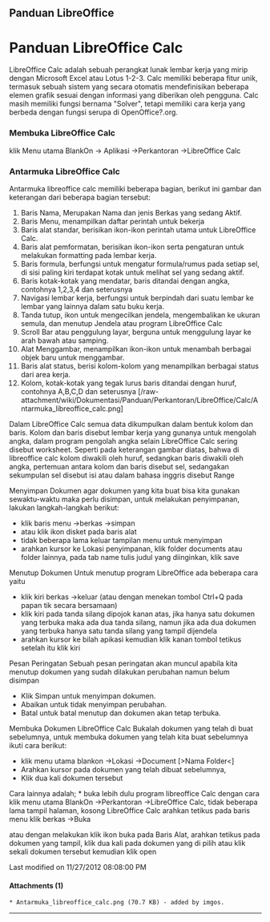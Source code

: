 ## Panduan LibreOffice
# Panduan LibreOffice Calc
LibreOffice Calc adalah sebuah perangkat lunak lembar kerja yang mirip dengan
Microsoft Excel atau Lotus 1-2-3. Calc memiliki beberapa fitur unik, termasuk
sebuah sistem yang secara otomatis mendefinisikan beberapa elemen grafik sesuai
dengan informasi yang diberikan oleh pengguna. Calc masih memiliki fungsi
bernama "Solver", tetapi memiliki cara kerja yang berbeda dengan fungsi serupa
di OpenOffice?.org.

### Membuka LibreOffice Calc
klik Menu utama BlankOn -> Aplikasi ->Perkantoran ->LibreOffice Calc

### Antarmuka LibreOffice Calc
Antarmuka libreoffice calc memiliki beberapa bagian, berikut ini gambar dan
keterangan dari beberapa bagian tersebut:
  1. Baris Nama, Merupakan Nama dan jenis Berkas yang sedang Aktif.
  2. Baris Menu, menampilkan daftar perintah untuk bekerja
  3. Baris alat standar, berisikan ikon-ikon perintah utama untuk LibreOffice
      Calc.
  4. Baris alat pemformatan, berisikan ikon-ikon serta pengaturan untuk
      melakukan formatting pada lembar kerja.
  5. Baris formula, berfungsi untuk mengatur formula/rumus pada setiap sel, di
      sisi paling kiri terdapat kotak untuk melihat sel yang sedang aktif.
  6. Baris kotak-kotak yang mendatar, baris ditandai dengan angka, contohnya
      1,2,3,4 dan seterusnya
  7. Navigasi lembar kerja, berfungsi untuk berpindah dari suatu lembar ke
      lembar yang lainnya dalam satu buku kerja.
  8. Tanda tutup, ikon untuk mengecilkan jendela, mengembalikan ke ukuran
      semula, dan menutup Jendela atau program LibreOffice Calc
  9. Scroll Bar atau penggulung layar, berguna untuk menggulung layar ke arah
      bawah atau samping.
  10. Alat Menggambar, menampilkan ikon-ikon untuk menambah berbagai objek baru
      untuk menggambar.
  11. Baris alat status, berisi kolom-kolom yang menampilkan berbagai status
      dari area kerja.
  12. Kolom, kotak-kotak yang tegak lurus baris ditandai dengan huruf,
      contohnya A,B,C,D dan seterusnya
[/raw-attachment/wiki/Dokumentasi/Panduan/Perkantoran/LibreOffice/Calc/Antarmuka_libreoffice_calc.png]

Dalam LibreOffice Calc semua data dikumpulkan dalam bentuk kolom dan baris.
Kolom dan baris disebut lembar kerja yang gunanya untuk mengolah angka, dalam
program pengolah angka selain LibreOffice Calc sering disebut worksheet.
Seperti pada keterangan gambar diatas, bahwa di libreoffice calc kolom diwakili
oleh huruf, sedangkan baris diwakili oleh angka, pertemuan antara kolom dan
baris disebut sel, sedangakan sekumpulan sel disebut isi atau dalam bahasa
inggris disebut Range

Menyimpan Dokumen agar dokumen yang kita buat bisa kita gunakan sewaktu-waktu
maka perlu disimpan, untuk melakukan penyimpanan, lakukan langkah-langkah
berikut:
   * klik baris menu ->berkas ->simpan
   * atau klik ikon disket pada baris alat
   * tidak beberapa lama keluar tampilan menu untuk menyimpan
   * arahkan kursor ke Lokasi penyimpanan, klik folder documents atau folder
      lainnya, pada tab name tulis judul yang diinginkan, klik save

Menutup Dokumen Untuk menutup program LibreOffice ada beberapa cara yaitu
   * klik kiri berkas ->keluar (atau dengan menekan tombol Ctrl+Q pada papan
     tik secara bersamaan)
   * klik kiri pada tanda silang dipojok kanan atas, jika hanya satu dokumen
     yang terbuka maka ada dua tanda silang, namun jika ada dua dokumen yang
     terbuka hanya satu tanda silang yang tampil dijendela
   * arahkan kursor ke bilah apikasi kemudian klik kanan tombol tetikus
      setelah itu klik kiri

Pesan Peringatan Sebuah pesan peringatan akan muncul apabila kita menutup
dokumen yang sudah dilakukan perubahan namun belum disimpan
   * Klik Simpan untuk menyimpan dokumen.
   * Abaikan untuk tidak menyimpan perubahan.
   * Batal untuk batal menutup dan dokumen akan tetap terbuka.

Membuka Dokumen LibreOffice Calc Bukalah dokumen yang telah di buat
sebelumnya, untuk membuka dokumen yang telah kita buat sebelumnya ikuti cara
berikut:
   * klik menu utama blankon ->Lokasi ->Document [>Nama Folder<]
   * Arahkan kursor pada dokumen yang telah dibuat sebelumnya,
   * Klik dua kali dokumen tersebut

Cara lainnya adalah;
    * buka lebih dulu program libreoffice Calc dengan cara klik menu utama
      BlankOn ->Perkantoran ->LibreOffice Calc, tidak beberapa lama tampil
      halaman, kosong LibreOffice Calc arahkan tetikus pada baris menu klik
      berkas ->Buka

atau dengan melakukan klik ikon buka pada Baris Alat, arahkan tetikus pada
dokumen yang tampil, klik dua kali pada dokumen yang di pilih atau klik sekali
dokumen tersebut kemudian klik open

Last modified on 11/27/2012 08:08:00 PM

#### Attachments (1)
    * Antarmuka_libreoffice_calc.png​ (70.7 KB) - added by imgos.
 
---
 
